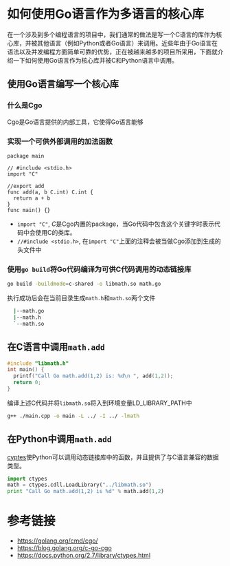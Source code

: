 # 如何使用Go语言作为多语言的核心库
在一个涉及到多个编程语言的项目中，我们通常的做法是写一个C语言的库作为核心库，并被其他语言（例如Python或者Go语言）来调用。近些年由于Go语言在语法以及并发编程方面简单可靠的优势，正在被越来越多的项目所采用，下面就介绍一下如何使用Go语言作为核心库并被C和Python语言中调用。

## 使用Go语言编写一个核心库
### 什么是Cgo
  Cgo是Go语言提供的内部工具，它使得Go语言能够

### 实现一个可供外部调用的加法函数
  ```golang
  package main

  // #include <stdio.h>
  import "C"

  //export add
  func add(a, b C.int) C.int {
  	return a + b
  }
  func main() {}
  ```
  - `import "C"`, *C*是Cgo内置的package，当Go代码中包含这个关键字时表示代码中会使用C的类库。
  - `//#include <stdio.h>`, 在`import "C"`上面的注释会被当做Cgo添加到生成的头文件中

### 使用`go build`将Go代码编译为可供C代码调用的动态链接库
  ```bash
  go build -buildmode=c-shared -o libmath.so math.go
  ```
  执行成功后会在当前目录生成`math.h`和`math.so`两个文件
  ```bash
    |--math.go
    |--math.h
    `--math.so
  ```
## 在C语言中调用`math.add`
  ```c
  #include "libmath.h"
  int main() {
    printf("Call Go math.add(1,2) is: %d\n ", add(1,2));
    return 0;
  }
  ```
  编译上述C代码并将`libmath.so`将入到环境变量LD_LIBRARY_PATH中
  ```bash
  g++ ./main.cpp -o main -L ../ -I ../ -lmath
  ```

## 在Python中调用`math.add`
  [cyptes](https://docs.python.org/2.7/library/ctypes.html)使Python可以调用动态链接库中的函数，并且提供了与C语言兼容的数据类型。
  ```python
  import ctypes
  math = ctypes.cdll.LoadLibrary("../libmath.so")
  print "Call Go math.add(1,2) is %d" % math.add(1,2)
  ```
# 参考链接
- https://golang.org/cmd/cgo/
- https://blog.golang.org/c-go-cgo
- https://docs.python.org/2.7/library/ctypes.html
